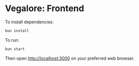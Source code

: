 # Vegalore: Frontend

To install dependencies:

```bash
bun install
```

To run:

```bash
bun start
```

Then open [http://localhost:3000](http://localhost:3000) on your preferred web browser.
